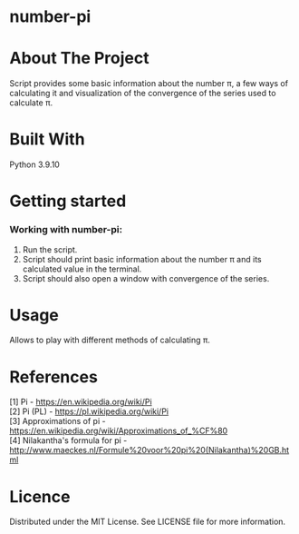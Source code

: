 # number-pi

# About The Project
Script provides some basic information about the number π, a few ways of calculating it and visualization of the convergence of the series used to calculate π.

# Built With
Python 3.9.10

# Getting started

### Working with number-pi:
1. Run the script.
2. Script should print basic information about the number π and its calculated value in the terminal.
3. Script should also open a window with convergence of the series.

# Usage
Allows to play with different methods of calculating π.

# References
[1] Pi - https://en.wikipedia.org/wiki/Pi  
[2] Pi (PL) - https://pl.wikipedia.org/wiki/Pi  
[3] Approximations of pi - https://en.wikipedia.org/wiki/Approximations_of_%CF%80  
[4] Nilakantha's formula for pi - http://www.maeckes.nl/Formule%20voor%20pi%20(Nilakantha)%20GB.html  

# Licence
Distributed under the MIT License. See LICENSE file for more information.
